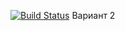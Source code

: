 [![Build Status](https://travis-ci.com/Danilmet/deposit-calc.svg?branch=master)](https://travis-ci.com/Danilmet/deposit-calc)
Вариант 2
